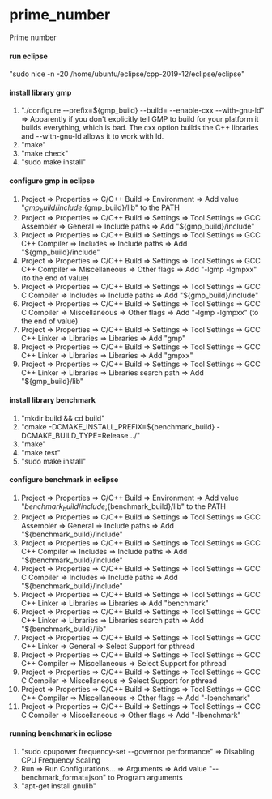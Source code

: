 # prime_number
Prime number

#### run eclipse
"sudo nice -n -20 /home/ubuntu/eclipse/cpp-2019-12/eclipse/eclipse"

#### install library gmp
1. "./configure --prefix=${gmp_build} --build= --enable-cxx --with-gnu-ld" => Apparently if you don't explicitly tell GMP to build for your platform it builds everything, which is bad. The cxx option builds the C++ libraries and --with-gnu-ld allows it to work with ld.
2. "make" 
3. "make check"
4. "sudo make install"

#### configure gmp in eclipse
1. Project => Properties => C/C++ Build => Environment => Add value "${gmp_build}/include;${gmp_build}/lib" to the PATH 
2. Project => Properties => C/C++ Build => Settings => Tool Settings => GCC Assembler => General => Include paths => Add "${gmp_build}/include"
3. Project => Properties => C/C++ Build => Settings => Tool Settings => GCC C++ Compiler => Includes => Include paths => Add "${gmp_build}/include" 
4. Project => Properties => C/C++ Build => Settings => Tool Settings => GCC C++ Compiler => Miscellaneous => Other flags => Add "-lgmp -lgmpxx" (to the end of value)
5. Project => Properties => C/C++ Build => Settings => Tool Settings => GCC C Compiler => Includes => Include paths => Add "${gmp_build}/include" 
6. Project => Properties => C/C++ Build => Settings => Tool Settings => GCC C Compiler => Miscellaneous => Other flags => Add "-lgmp -lgmpxx" (to the end of value)
7. Project => Properties => C/C++ Build => Settings => Tool Settings => GCC C++ Linker => Libraries => Libraries => Add "gmp"
8. Project => Properties => C/C++ Build => Settings => Tool Settings => GCC C++ Linker => Libraries => Libraries => Add "gmpxx"
9. Project => Properties => C/C++ Build => Settings => Tool Settings => GCC C++ Linker => Libraries => Libraries search path => Add "${gmp_build}/lib"

#### install library benchmark
1. "mkdir build && cd build"
2. "cmake -DCMAKE_INSTALL_PREFIX=${benchmark_build} -DCMAKE_BUILD_TYPE=Release ../" 
3. "make"
4. "make test"
5. "sudo make install"

#### configure benchmark in eclipse
1. Project => Properties => C/C++ Build => Environment => Add value "${benchmark_build}/include;${benchmark_build}/lib" to the PATH 
2. Project => Properties => C/C++ Build => Settings => Tool Settings => GCC Assembler => General => Include paths => Add "${benchmark_build}/include"
3. Project => Properties => C/C++ Build => Settings => Tool Settings => GCC C++ Compiler => Includes => Include paths => Add "${benchmark_build}/include" 
4. Project => Properties => C/C++ Build => Settings => Tool Settings => GCC C Compiler => Includes => Include paths => Add "${benchmark_build}/include" 
5. Project => Properties => C/C++ Build => Settings => Tool Settings => GCC C++ Linker => Libraries => Libraries => Add "benchmark"
6. Project => Properties => C/C++ Build => Settings => Tool Settings => GCC C++ Linker => Libraries => Libraries search path => Add "${benchmark_build}/lib"
7. Project => Properties => C/C++ Build => Settings => Tool Settings => GCC C++ Linker => General => Select Support for pthread
8. Project => Properties => C/C++ Build => Settings => Tool Settings => GCC C++ Compiler => Miscellaneous => Select Support for pthread
9. Project => Properties => C/C++ Build => Settings => Tool Settings => GCC C Compiler => Miscellaneous => Select Support for pthread
10. Project => Properties => C/C++ Build => Settings => Tool Settings => GCC C++ Compiler => Miscellaneous => Other flags => Add "-lbenchmark"
11. Project => Properties => C/C++ Build => Settings => Tool Settings => GCC C Compiler => Miscellaneous => Other flags => Add "-lbenchmark"

#### running benchmark in eclipse
1. "sudo cpupower frequency-set --governor performance" => Disabling CPU Frequency Scaling
2. Run => Run Configurations... => Arguments => Add value "--benchmark_format=json" to Program arguments
3. "apt-get install gnulib"
